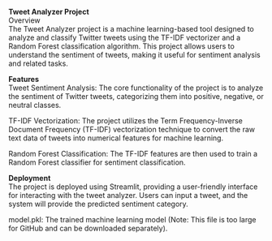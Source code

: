 **Tweet Analyzer Project**      
Overview      
The Tweet Analyzer project is a machine learning-based tool designed to analyze and classify Twitter tweets using the TF-IDF vectorizer and a Random Forest classification algorithm. This project allows users to understand the sentiment of tweets, making it useful for sentiment analysis and related tasks.   

**Features**      
Tweet Sentiment Analysis: The core functionality of the project is to analyze the sentiment of Twitter tweets, categorizing them into positive, negative, or neutral classes.       

TF-IDF Vectorization: The project utilizes the Term Frequency-Inverse Document Frequency (TF-IDF) vectorization technique to convert the raw text data of tweets into numerical features for machine learning.      

Random Forest Classification: The TF-IDF features are then used to train a Random Forest classifier for sentiment classification.      

**Deployment**       
The project is deployed using Streamlit, providing a user-friendly interface for interacting with the tweet analyzer. Users can input a tweet, and the system will provide the predicted sentiment category.      

model.pkl: The trained machine learning model (Note: This file is too large for GitHub and can be downloaded separately).
